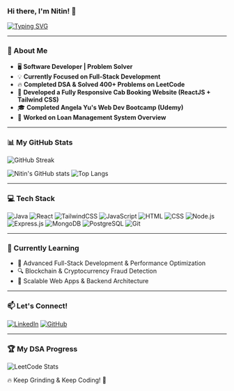 ### Hi there, I'm Nitin! 👋

[![Typing SVG](https://readme-typing-svg.demolab.com?font=Fira+Code&weight=600&size=22&pause=1000&color=00CFFF&width=600&lines=Passionate+Developer+%7C+Full-Stack+Engineer+%7C+Tech+Explorer;Love+Building+Scalable+and+Efficient+Solutions;Web+Development+%7C+Blockchain+%7C+Machine+Learning)](https://git.io/typing-svg)

---

### 🚀 About Me
- 🖥️ **Software Developer | Problem Solver**
- 💡 **Currently Focused on Full-Stack Development**
- 🔥 **Completed DSA & Solved 400+ Problems on LeetCode**
- 🎨 **Developed a Fully Responsive Cab Booking Website (ReactJS + Tailwind CSS)**
- 🎓 **Completed Angela Yu's Web Dev Bootcamp (Udemy)**
- 💼 **Worked on Loan Management System Overview**

---

### 📊 My GitHub Stats
![GitHub Streak](https://streak-stats.demolab.com/?user=NitinXD1&theme=tokyonight)

![Nitin's GitHub stats](https://github-readme-stats.vercel.app/api?username=NitinXD1&show_icons=true&theme=radical)
![Top Langs](https://github-readme-stats.vercel.app/api/top-langs/?username=NitinXD1&layout=compact&theme=dracula)

---

### 💻 Tech Stack
![Java](https://img.shields.io/badge/Java-ED8B00?style=for-the-badge&logo=openjdk&logoColor=white)
![React](https://img.shields.io/badge/React-20232A?style=for-the-badge&logo=react&logoColor=61DAFB)
![TailwindCSS](https://img.shields.io/badge/TailwindCSS-38B2AC?style=for-the-badge&logo=tailwind-css&logoColor=white)
![JavaScript](https://img.shields.io/badge/JavaScript-F7DF1E?style=for-the-badge&logo=javascript&logoColor=black)
![HTML](https://img.shields.io/badge/HTML-E34F26?style=for-the-badge&logo=html5&logoColor=white)
![CSS](https://img.shields.io/badge/CSS-1572B6?style=for-the-badge&logo=css3&logoColor=white)
![Node.js](https://img.shields.io/badge/Node.js-43853D?style=for-the-badge&logo=node.js&logoColor=white)
![Express.js](https://img.shields.io/badge/Express.js-000?style=for-the-badge&logo=express&logoColor=white)
![MongoDB](https://img.shields.io/badge/MongoDB-4EA94B?style=for-the-badge&logo=mongodb&logoColor=white)
![PostgreSQL](https://img.shields.io/badge/PostgreSQL-316192?style=for-the-badge&logo=postgresql&logoColor=white)
![Git](https://img.shields.io/badge/Git-F05032?style=for-the-badge&logo=git&logoColor=white)

---

### 🌱 Currently Learning
- 📌 Advanced Full-Stack Development & Performance Optimization
- 🔍 Blockchain & Cryptocurrency Fraud Detection
- 🚀 Scalable Web Apps & Backend Architecture

---

### 📫 Let's Connect!
[![LinkedIn](https://img.shields.io/badge/LinkedIn-0077B5?style=for-the-badge&logo=linkedin&logoColor=white)](https://linkedin.com/in/nitin-kachera)
[![GitHub](https://img.shields.io/badge/GitHub-000?style=for-the-badge&logo=github&logoColor=white)](https://github.com/NitinXD1)

---

### 🏆 My DSA Progress
![LeetCode Stats](https://leetcard.jacoblin.cool/NitinXD?theme=dark&font=Karma&ext=heatmap)

🔥 Keep Grinding & Keep Coding! 🚀
